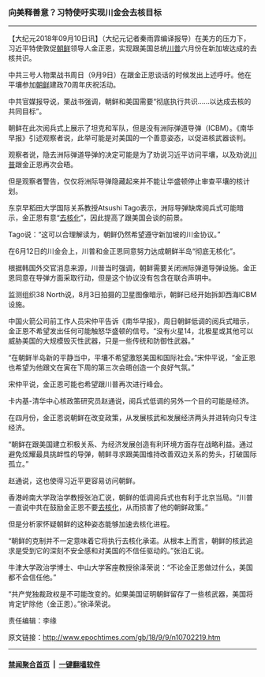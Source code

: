 ### 向美释善意？习特使吁实现川金会去核目标
------------------------

<p>【大纪元2018年09月10日讯】（大纪元记者秦雨霏编译报导）在美方的压力下，习近平特使敦促<a href="http://www.epochtimes.com/gb/tag/%E6%9C%9D%E9%B2%9C.html">朝鲜</a>领导人金正恩，实现跟美国总统<a href="http://www.epochtimes.com/gb/tag/%E5%B7%9D%E6%99%AE.html">川普</a>六月份在新加坡达成的去核共识。</p>
<p>中共三号人物栗战书周日（9月9日）在跟金正恩谈话的时候发出上述呼吁。他在平壤参加<a href="http://www.epochtimes.com/gb/tag/%E6%9C%9D%E9%B2%9C.html">朝鲜</a>建政70周年庆祝活动。</p>
<p>中共官媒报导说，栗战书强调，朝鲜和美国需要“彻底执行共识……以达成去核的共同目标”。</p>
<p>朝鲜在此次阅兵式上展示了坦克和军队，但是没有洲际弹道导弹（ICBM）。《南华早报》引述观察者说，此举可能是对美国的一个善意姿态，以促进核武器谈判。</p>
<p>观察者说，隐去洲际弹道导弹的决定可能是为了劝说习近平访问平壤，以及劝说<a href="http://www.epochtimes.com/gb/tag/%E5%B7%9D%E6%99%AE.html">川普</a>跟金正恩再次会晤。</p>
<p>但是观察者警告，仅仅将洲际导弹隐藏起来并不能让华盛顿停止审查平壤的核计划。</p>
<p>东京早稻田大学国际关系教授Atsushi Tago表示，洲际导弹缺席阅兵式可能暗示，金正恩有意“<a href="http://www.epochtimes.com/gb/tag/%E5%8E%BB%E6%A0%B8%E5%8C%96.html">去核化</a>”，因此提高了跟美国会谈的前景。</p>
<p>Tago说：“这可以合理解读为，朝鲜仍然希望遵守新加坡的川金协议。”</p>
<p>在6月12日的川金会上，川普和金正恩同意努力达成朝鲜半岛“彻底无核化”。</p>
<p>根据韩国外交官消息来源，川普当时强调，朝鲜需要关闭洲际弹道导弹设施。金正恩同意在导弹方面采取行动，但是这个协议没有包含在联合声明中。</p>
<p>监测组织38 North说，8月3日拍摄的卫星图像暗示，朝鲜已经开始拆卸西海ICBM设施。</p>
<p>中国火箭公司前工作人员宋仲平告诉《南华早报》，周日朝鲜低调的阅兵式暗示，金正恩不希望发出任何可能触怒华盛顿的信号。“没有火星14，北极星或其他可以威胁美国的大规模毁灭性武器，只是一些传统和防御性武器。”</p>
<p>“在朝鲜半岛新的平静当中，平壤不希望激怒美国和国际社会。”宋仲平说，“金正恩也希望为他跟文在寅在下周的第三次会晤创造一个良好气氛。”</p>
<p>宋仲平说，金正恩可能也希望跟川普再次进行峰会。</p>
<p>卡内基-清华中心核政策研究员赵通说，阅兵式低调的另外一个目的可能是经济。</p>
<p>在四月份，金正恩说朝鲜在改变政策，从发展核武和发展经济两头并进转向只专注经济。</p>
<p>“朝鲜在跟美国建立积极关系、为经济发展创造有利环境方面存在战略利益。通过避免炫耀最具挑衅性的导弹，朝鲜寻求跟美国维持改善双边关系的势头，打破国际孤立。”</p>
<p>赵通说，这也使得习近平更容易访问朝鲜。</p>
<p>香港岭南大学政治学教授张泊汇说，朝鲜的低调阅兵式也有利于北京当局。“川普一直说中共在鼓励金正恩不要<a href="http://www.epochtimes.com/gb/tag/%E5%8E%BB%E6%A0%B8%E5%8C%96.html">去核化</a>，从而损害了他的朝鲜政策。”</p>
<p>但是分析家怀疑朝鲜的这种姿态能够加速去核化进程。</p>
<p>“朝鲜的克制并不一定意味着它将执行去核化承诺。从根本上而言，朝鲜的核武追求是受到它的深刻不安全感和对美国的不信任驱动的。”张泊汇说。</p>
<p>牛津大学政治学博士、中山大学客座教授徐泽荣说：“不论金正恩做过什么，美国都不会信任他。”</p>
<p>“共产党独裁政权是不可能改变的。如果美国证明朝鲜留存了一些核武器，美国将肯定铲除他（金正恩）。”徐泽荣说。</p>
<p>责任编辑：李缘</p>

原文链接：http://www.epochtimes.com/gb/18/9/9/n10702219.htm


------------------------
#### [禁闻聚合首页](https://github.com/gfw-breaker/banned-news/blob/master/README.md) &nbsp;|&nbsp;  [一键翻墙软件](https://github.com/gfw-breaker/nogfw/blob/master/README.md)